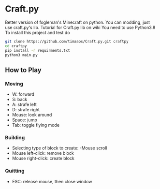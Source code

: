 # Craft.py

Better version of fogleman's Minecraft on python.
You can modding, just use craft.py's lib.
Tutorial for Craft.py lib on wiki
You need to use Python3.8
To install this project and test do
```sh
git clone https://github.com/timaaos/Craft.py.git craftpy
cd craftpy
pip install -r requirments.txt
python3 main.py
```


## How to Play

### Moving

- W: forward
- S: back
- A: strafe left
- D: strafe right
- Mouse: look around
- Space: jump
- Tab: toggle flying mode

### Building

- Selecting type of block to create:
    -Mouse scroll
- Mouse left-click: remove block
- Mouse right-click: create block

### Quitting

- ESC: release mouse, then close window
